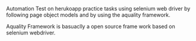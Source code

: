 Automation Test on herukoapp practice tasks using selenium web driver by following page object models and by using the aquality framework.

Aquality Framework is basuaclly a open source frame work based on selenium webdriver.
